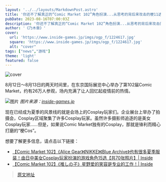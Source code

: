 ```yaml
---
layout: '../../layouts/MarkdownPost.astro'
title: '你还不了解真正的“Comic Market 102”角色扮演...从思考的背后来攻击的梗11选【44张照片】'
pubDate: 2023-08-16T07:00:03Z
description: '你还不了解真正的“Comic Market 102”角色扮演...从思考的背后来攻击的梗11选【44张照片】'
author: '《乃木章》'
cover:
  url: 'https://www.inside-games.jp/imgs/ogp_f/1224617.jpg'
  square: 'https://www.inside-games.jp/imgs/ogp_f/1224617.jpg'
  alt: "cover"
tags: ["news","游戏"]
theme: 'light'
featured: false
---
```


![cover](https://www.inside-games.jp/imgs/ogp_f/1224617.jpg)

8月12日～8月13日的两天时间里，在东京国际展览中心举办了第102届Comic Market，约有26万人参观，场内充满了让人回忆起疫情前的热情。

![图片](https://www.inside-games.jp/imgs/zoom/1224659.jpg)
*图片来源：[inside-games.jp](https://www.inside-games.jp)*

现在已经成为夏季的风景线的就是会场上的Cosplay玩家们。企业展台上举办了拍摄会，Cosplay区域聚集了许多Cosplay玩家。虽然许多摄影师追逐的是美女Cosplay玩家......但是，如果说Comic Market独有的Cosplay，那就是锋利而精心打磨的“梗Cos”。

想要了解更多信息，请点击以下链接：
- [【Comic Market 102】《Alice Gear》《NIKKE》《Blue Archive》也有很多夏季服装！由日中美女Cosplay玩家扮演的游戏角色15选【共70张照片】| Inside](https://www.inside-games.jp/article/2023/08/15/147844.html)
- [【Comic Market 102】《推しの子》星野爱的笑容是专业的工作！| Inside](https://www.inside-games.jp/article/2023/08/14/147840.html)

>[原文地址](https://www.inside-games.jp/article/2023/08/16/147864.html)  